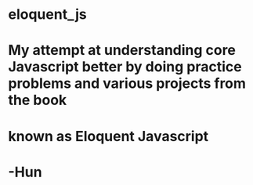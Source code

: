 # eloquent_js
# My attempt at understanding core Javascript better by doing practice problems and various projects from the book
# known as Eloquent Javascript
# -Hun
